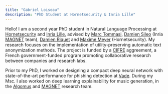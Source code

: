 ```yaml
---
title: "Gabriel Loiseau"
description: "PhD Student at Hornetsecurity & Inria Lille"
---
```


Hello! I am a second year PhD student in Natural Language Processing at <a href="https://www.hornetsecurity.com/">Hornetsecurity</a> and <a href="https://www.inria.fr/fr/centre-inria-de-luniversite-de-lille">Inria Lille</a>, advised by <a href="http://researchers.lille.inria.fr/tommasi/">Marc Tommasi</a>, <a href="https://sileod.github.io/">Damien Sileo</a> (Inria <a href="https://team.inria.fr/magnet/">MAGNET</a> team), <a href="https://driquet.info/">Damien Riquet</a> and <a href="#">Maxime Meyer</a> (Hornetsecurity). My research focuses on the implementation of utility-preserving automatic text anonymization methods.
The project is funded by a <a href="https://fr.wikipedia.org/wiki/Convention_industrielle_de_formation_par_la_recherche">CIFRE</a> aggreement, a French government-funded program promoting collaborative research between companies and research labs. 

Prior to my PhD, I worked on designing a compact deep neural network with state-of-the-art performance for phishing detection at <a href="https://www.vadesecure.com/">Vade</a>.
During my Msc. I also worked on deep learning explainability for music generation, in the <a href="http://algomus.fr/">Algomus</a> and <a href="https://team.inria.fr/magnet/">MAGNET</a> research team.
